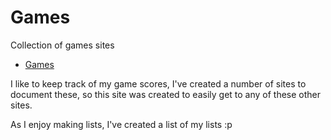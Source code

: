 # Games

Collection of games sites

- [Games](https://alexhedley.github.io/games/)

I like to keep track of my game scores, I've created a number of sites to document these, so this site was created to easily get to any of these other sites.

As I enjoy making lists, I've created a list of my lists :p
